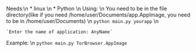 Needs:\n
    * linux \n
    * Python \n
Using: \n
    You need to be in the file directory(like if you need /home/user/Documents/app.AppImage, you need to be in /home/user/Documents) \n
    `python main.py yourapp` \n

    `Enter the name of application: AnyName` 

Example: \n
    `python main.py TorBrowser.AppImage`
